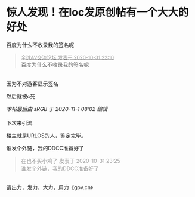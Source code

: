 # 惊人发现！在loc发原创帖有一个大大的好处


百度为什么不收录我的签名呢

<div class="quote"><blockquote><font size="2"><a href="https://www.hostloc.com/forum.php?mod=redirect&amp;goto=findpost&amp;pid=9382814&amp;ptid=760734" target="_blank"><font color="#999999">全球AV交流论坛 发表于 2020-10-31 22:10</font></a></font><br />
百度为什么不收录我的签名呢</blockquote></div><br />
因为不对游客显示签名<img id="aimg_JrFic" onclick="zoom(this, this.src, 0, 0, 0)" class="zoom" src="https://cdn.jsdelivr.net/gh/hishis/forum-master/public/images/patch.gif" onmouseover="img_onmouseoverfunc(this)" onload="thumbImg(this)" border="0" alt="" />

然后就被c死<img src="static/image/smiley/default/lol.gif" smilieid="12" border="0" alt="" />

<i class="pstatus"> 本帖最后由 sRGB 于 2020-11-1 08:02 编辑 </i><br />
<br />
下次来引流

楼主就是URLOS的人，鉴定完毕。<img id="aimg_HWOwO" onclick="zoom(this, this.src, 0, 0, 0)" class="zoom" src="https://cdn.jsdelivr.net/gh/hishis/forum-master/public/images/patch.gif" onmouseover="img_onmouseoverfunc(this)" onload="thumbImg(this)" border="0" alt="" />

谁发个外链，我的DDCC准备好了

<div class="quote"><blockquote><font color="#999999">在也不买小鸡了 发表于 2020-10-31 23:25</font><br />
<font color="#999999">谁发个外链，我的DDCC准备好了</font></blockquote></div><br />
请出力，发力，大力，用力《gov.cn》
